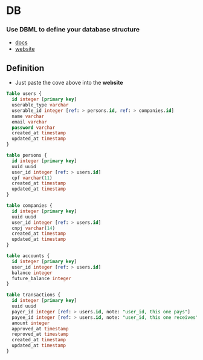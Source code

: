 # DB
### Use DBML to define your database structure
- [docs](https://dbml.dbdiagram.io/docs)
- [website](https://dbdiagram.io/d)

## Definition
- Just paste the cove above into the **website**
````sql
Table users {
  id integer [primary key]
  userable_type varchar
  userable_id integer [ref: > persons.id, ref: > companies.id]
  name varchar
  email varchar
  password varchar
  created_at timestamp
  updated_at timestamp
}

table persons {
  id integer [primary key]
  uuid uuid
  user_id integer [ref: > users.id]
  cpf varchar(11)
  created_at timestamp
  updated_at timestamp
}

table companies {
  id integer [primary key]
  uuid uuid
  user_id integer [ref: > users.id]
  cnpj varchar(14)
  created_at timestamp
  updated_at timestamp
}

table accounts {
  id integer [primary key]
  user_id integer [ref: > users.id]
  balance integer
  future_balance integer
}

table transactions {
  id integer [primary key]
  uuid uuid
  payer_id integer [ref: > users.id, note: "user_id, this one pays"]
  payee_id integer [ref: > users.id, note: "user_id, this one receives"]
  amount integer
  approved_at timestamp
  reproved_at timestamp
  created_at timestamp
  updated_at timestamp
}
````